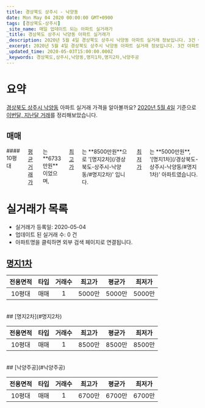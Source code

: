 ```yaml
---
title: 경상북도 상주시 - 낙양동
date: Mon May 04 2020 00:00:00 GMT+0900
tags: [경상북도-상주시]
_site_name: 매일 업데이트 되는 아파트 실거래가
_title: 경상북도 상주시 낙양동 아파트 실거래가
_description: 2020년 5월 4일 경상북도 상주시 낙양동 아파트 실거래 정보입니다. 3건 아파트 정보가 있습니다.
_excerpt: 2020년 5월 4일 경상북도 상주시 낙양동 아파트 실거래 정보입니다. 3건 아파트 정보가 있습니다.
_updated_time: 2020-05-03T15:00:00.000Z
_keywords: 경상북도,상주시,낙양동,명지1차,명지2차,낙양주공
---
```





# 요약
<ins>경상북도 상주시 낙양동</ins> 아파트 실거래 가격을 알아볼까요? <ins>2020년 5월 4일</ins> 기준으로 <ins>이번달, 지난달 거래</ins>를 정리해보았습니다.

## 매매
<div class="container">
<div class="twelve columns" markdown="1">
#### 10평대
<ins>평균 거래가</ins>는 **6733만원**이었으며, <ins>최고가</ins>는 **8500만원**으로 '[명지2차](/경상북도-상주시-낙양동/#명지2차)' 입니다. <ins>최저가</ins>는 **5000만원**, '[명지1차](/경상북도-상주시-낙양동/#명지1차)' 아파트였습니다.
</div>
</div>



# 실거래가 목록
- 실거래가 등록일: 2020-05-04
- 업데이트 된 실거래 수: 0 건
- 아파트명을 클릭하면 외부 검색 페이지로 연결됩니다.

## [명지1차](#명지1차)

|전용면적|타입|거래수|최고가|평균가|최저가|
|:---:|:---:|:---:|:---:|:---:|:---:|
|10평대|<span class="deal-type-1">매매</span>|1|5000만|5000만|5000만|

<br/>
## [명지2차](#명지2차)

|전용면적|타입|거래수|최고가|평균가|최저가|
|:---:|:---:|:---:|:---:|:---:|:---:|
|10평대|<span class="deal-type-1">매매</span>|1|8500만|8500만|8500만|

<br/>
## [낙양주공](#낙양주공)

|전용면적|타입|거래수|최고가|평균가|최저가|
|:---:|:---:|:---:|:---:|:---:|:---:|
|10평대|<span class="deal-type-1">매매</span>|1|6700만|6700만|6700만|

<br/>



